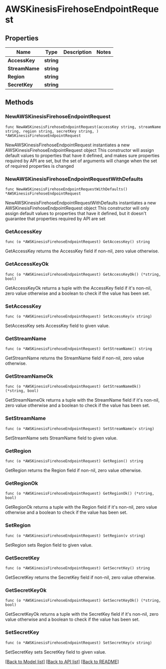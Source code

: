 # AWSKinesisFirehoseEndpointRequest

## Properties

Name | Type | Description | Notes
------------ | ------------- | ------------- | -------------
**AccessKey** | **string** |  | 
**StreamName** | **string** |  | 
**Region** | **string** |  | 
**SecretKey** | **string** |  | 

## Methods

### NewAWSKinesisFirehoseEndpointRequest

`func NewAWSKinesisFirehoseEndpointRequest(accessKey string, streamName string, region string, secretKey string, ) *AWSKinesisFirehoseEndpointRequest`

NewAWSKinesisFirehoseEndpointRequest instantiates a new AWSKinesisFirehoseEndpointRequest object
This constructor will assign default values to properties that have it defined,
and makes sure properties required by API are set, but the set of arguments
will change when the set of required properties is changed

### NewAWSKinesisFirehoseEndpointRequestWithDefaults

`func NewAWSKinesisFirehoseEndpointRequestWithDefaults() *AWSKinesisFirehoseEndpointRequest`

NewAWSKinesisFirehoseEndpointRequestWithDefaults instantiates a new AWSKinesisFirehoseEndpointRequest object
This constructor will only assign default values to properties that have it defined,
but it doesn't guarantee that properties required by API are set

### GetAccessKey

`func (o *AWSKinesisFirehoseEndpointRequest) GetAccessKey() string`

GetAccessKey returns the AccessKey field if non-nil, zero value otherwise.

### GetAccessKeyOk

`func (o *AWSKinesisFirehoseEndpointRequest) GetAccessKeyOk() (*string, bool)`

GetAccessKeyOk returns a tuple with the AccessKey field if it's non-nil, zero value otherwise
and a boolean to check if the value has been set.

### SetAccessKey

`func (o *AWSKinesisFirehoseEndpointRequest) SetAccessKey(v string)`

SetAccessKey sets AccessKey field to given value.


### GetStreamName

`func (o *AWSKinesisFirehoseEndpointRequest) GetStreamName() string`

GetStreamName returns the StreamName field if non-nil, zero value otherwise.

### GetStreamNameOk

`func (o *AWSKinesisFirehoseEndpointRequest) GetStreamNameOk() (*string, bool)`

GetStreamNameOk returns a tuple with the StreamName field if it's non-nil, zero value otherwise
and a boolean to check if the value has been set.

### SetStreamName

`func (o *AWSKinesisFirehoseEndpointRequest) SetStreamName(v string)`

SetStreamName sets StreamName field to given value.


### GetRegion

`func (o *AWSKinesisFirehoseEndpointRequest) GetRegion() string`

GetRegion returns the Region field if non-nil, zero value otherwise.

### GetRegionOk

`func (o *AWSKinesisFirehoseEndpointRequest) GetRegionOk() (*string, bool)`

GetRegionOk returns a tuple with the Region field if it's non-nil, zero value otherwise
and a boolean to check if the value has been set.

### SetRegion

`func (o *AWSKinesisFirehoseEndpointRequest) SetRegion(v string)`

SetRegion sets Region field to given value.


### GetSecretKey

`func (o *AWSKinesisFirehoseEndpointRequest) GetSecretKey() string`

GetSecretKey returns the SecretKey field if non-nil, zero value otherwise.

### GetSecretKeyOk

`func (o *AWSKinesisFirehoseEndpointRequest) GetSecretKeyOk() (*string, bool)`

GetSecretKeyOk returns a tuple with the SecretKey field if it's non-nil, zero value otherwise
and a boolean to check if the value has been set.

### SetSecretKey

`func (o *AWSKinesisFirehoseEndpointRequest) SetSecretKey(v string)`

SetSecretKey sets SecretKey field to given value.



[[Back to Model list]](../README.md#documentation-for-models) [[Back to API list]](../README.md#documentation-for-api-endpoints) [[Back to README]](../README.md)


